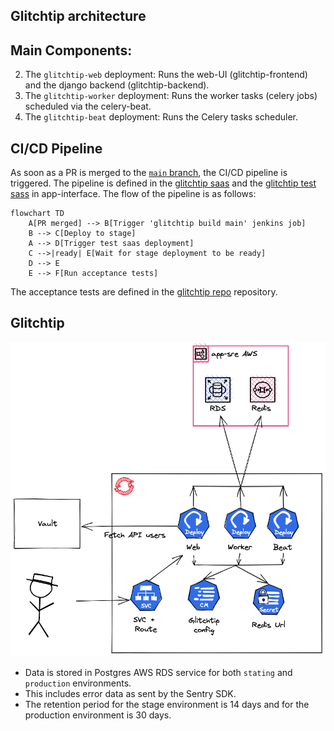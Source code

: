 ## Glitchtip architecture

## Main Components:

2. The `glitchtip-web` deployment: Runs the web-UI (glitchtip-frontend) and the django backend (glitchtip-backend).
3. The `glitchtip-worker` deployment: Runs the worker tasks (celery jobs) scheduled via the celery-beat.
1. The `glitchtip-beat` deployment: Runs the Celery tasks scheduler.


## CI/CD Pipeline

As soon as a PR is merged to the [`main` branch](https://github.com/app-sre/glitchtip), the CI/CD pipeline is triggered. The pipeline is defined in the [glitchtip saas](https://gitlab.cee.redhat.com/service/app-interface/-/blob/master/data/services/glitchtip/cicd/saas.yaml) and the [glitchtip test sass](https://gitlab.cee.redhat.com/service/app-interface/-/blob/master/data/services/glitchtip/cicd/test.yaml) in app-interface. The flow of the pipeline is as follows:

```mermaid
flowchart TD
    A[PR merged] --> B[Trigger 'glitchtip build main' jenkins job]
    B --> C[Deploy to stage]
    A --> D[Trigger test saas deployment]
    C -->|ready| E[Wait for stage deployment to be ready]
    D --> E
    E --> F[Run acceptance tests]
```

The acceptance tests are defined in the [glitchtip repo](https://github.com/app-sre/glitchtip/tree/main/acceptance) repository.

## Glitchtip

![Glitchtip](images/architecture.png)

- Data is stored in Postgres AWS RDS service for both `stating` and `production` environments.
- This includes error data as sent by the Sentry SDK.
- The retention period for the stage environment is 14 days and for the production environment is 30 days.
